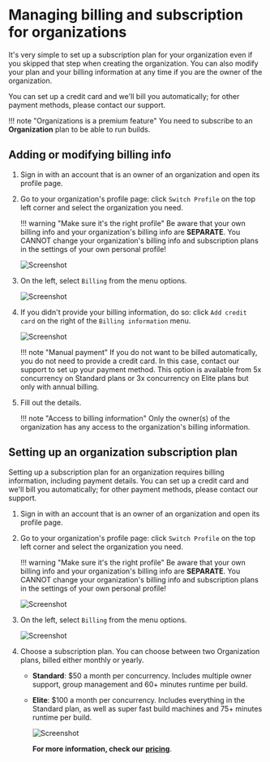 # Managing billing and subscription for organizations

It's very simple to set up a subscription plan for your organization even if you skipped that step when creating the organization. You can also modify your plan and your billing information at any time if you are the owner of the organization.

You can set up a credit card and we'll bill you automatically; for other payment methods, please contact our support.

!!! note "Organizations is a premium feature" You need to subscribe to an **Organization** plan to be able to run builds.

## Adding or modifying billing info

1. Sign in with an account that is an owner of an organization and open its profile page.
2. Go to your organization's profile page: click `Switch Profile` on the top left corner and select the organization you need.

   !!! warning "Make sure it's the right profile" Be aware that your own billing info and your organization's billing info are **SEPARATE**. You CANNOT change your organization's billing info and subscription plans in the settings of your own personal profile!

   ![Screenshot](https://github.com/OrganizationDummy/devcenter/tree/acf5f40e38b6dcf6fe62e839a4c04acb31fdebd2/img/team-management/organization/switch-profile-2.png)

3. On the left, select `Billing` from the menu options.

   ![Screenshot](https://github.com/OrganizationDummy/devcenter/tree/acf5f40e38b6dcf6fe62e839a4c04acb31fdebd2/img/team-management/organization/billing-sidebar-menu.png)

4. If you didn't provide your billing information, do so: click `Add credit card` on the right of the `Billing information` menu.

   ![Screenshot](https://github.com/OrganizationDummy/devcenter/tree/acf5f40e38b6dcf6fe62e839a4c04acb31fdebd2/img/team-management/organization/add-credit-card.png)

   !!! note "Manual payment" If you do not want to be billed automatically, you do not need to provide a credit card. In this case, contact our support to set up your payment method. This option is available from 5x concurrency on Standard plans or 3x concurrency on Elite plans but only with annual billing.

5. Fill out the details.

   !!! note "Access to billing information" Only the owner\(s\) of the organization has any access to the organization's billing information.

## Setting up an organization subscription plan

Setting up a subscription plan for an organization requires billing information, including payment details. You can set up a credit card and we'll bill you automatically; for other payment methods, please contact our support.

1. Sign in with an account that is an owner of an organization and open its profile page.
2. Go to your organization's profile page: click `Switch Profile` on the top left corner and select the organization you need.

   !!! warning "Make sure it's the right profile" Be aware that your own billing info and your organization's billing info are **SEPARATE**. You CANNOT change your organization's billing info and subscription plans in the settings of your own personal profile!

   ![Screenshot](https://github.com/OrganizationDummy/devcenter/tree/acf5f40e38b6dcf6fe62e839a4c04acb31fdebd2/img/team-management/organization/switch-profile-2.png)

3. On the left, select `Billing` from the menu options.

   ![Screenshot](https://github.com/OrganizationDummy/devcenter/tree/acf5f40e38b6dcf6fe62e839a4c04acb31fdebd2/img/team-management/organization/billing-sidebar-menu.png)

4. Choose a subscription plan. You can choose between two Organization plans, billed either monthly or yearly.
   * **Standard**: $50 a month per concurrency. Includes multiple owner support, group management and 60+ minutes runtime per build.
   * **Elite**: $100 a month per concurrency. Includes everything in the Standard plan, as well as super fast build machines and 75+ minutes runtime per build.

     ![Screenshot](https://github.com/OrganizationDummy/devcenter/tree/acf5f40e38b6dcf6fe62e839a4c04acb31fdebd2/img/team-management/organization/subscription-plans.png)

     **For more information, check our** [**pricing**](https://www.bitrise.io/pricing).


